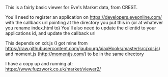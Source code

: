 This is a fairly basic viewer for Eve's Market data, from CREST.

You'll need to register an application on https://developers.eveonline.com/ with the callback url pointing at the directory you put this in (or at whatever you rename index.html to)
You'll also need to update the clientid to your applications id, and update the callback url



This depends on xdr.js (I got mine from https://raw.githubusercontent.com/jaubourg/ajaxHooks/master/src/xdr.js) and moment.js (http://momentjs.com/) to be in the same directory 


I have a copy up and running at: https://www.fuzzwork.co.uk/market/viewer2/

